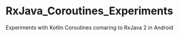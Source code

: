 # RxJava_Coroutines_Experiments

Experiments with Kotlin Coroutines comaring to RxJava 2 in Android
